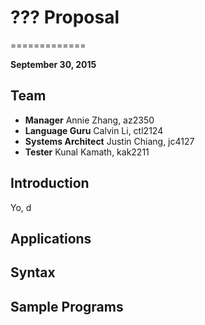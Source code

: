 # ??? Proposal
=============

**September 30, 2015**

Team
-------------
- **Manager** Annie Zhang, az2350
- **Language Guru** Calvin Li, ctl2124
- **Systems Architect** Justin Chiang, jc4127
- **Tester** Kunal Kamath, kak2211

Introduction
-------------
Yo, d

Applications
-------------

Syntax
-------------


Sample Programs
-------------

